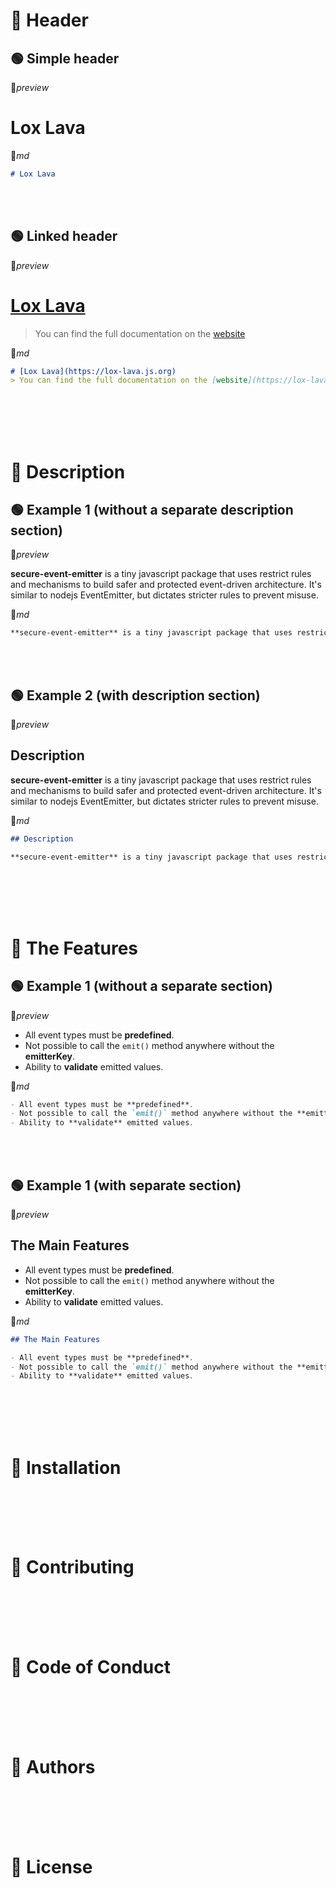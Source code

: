 
# 🔘 Header

## 🟢 Simple header

🔸*preview*

# Lox Lava


🔹*md*


```md
# Lox Lava
```

<br/>
<br/>

## 🟢 Linked header


🔸*preview*

# [Lox Lava](https://lox-lava.js.org)
> You can find the full documentation on the [website](https://lox-lava.js.org)  


🔹*md*

```md
# [Lox Lava](https://lox-lava.js.org)
> You can find the full documentation on the [website](https://lox-lava.js.org)
```













<br/>
<br/>
<br/>
<br/>

# 🔘 Description

## 🟢 Example 1 (without a separate description section)

🔸*preview*

**secure-event-emitter** is a tiny javascript package that uses restrict rules and mechanisms to build safer and protected event-driven architecture. It's similar to nodejs EventEmitter, but dictates stricter rules to prevent misuse.

🔹*md*

```md
**secure-event-emitter** is a tiny javascript package that uses restrict rules and mechanisms to build safer and protected event-driven architecture. It's similar to nodejs EventEmitter, but dictates stricter rules to prevent misuse.
```

<br/>
<br/>

## 🟢 Example 2 (with description section)

🔸*preview*
## Description

**secure-event-emitter** is a tiny javascript package that uses restrict rules and mechanisms to build safer and protected event-driven architecture. It's similar to nodejs EventEmitter, but dictates stricter rules to prevent misuse.

🔹*md*

```md
## Description

**secure-event-emitter** is a tiny javascript package that uses restrict rules and mechanisms to build safer and protected event-driven architecture. It's similar to nodejs EventEmitter, but dictates stricter rules to prevent misuse.
```









<br/>
<br/>
<br/>
<br/>

# 🔘 The Features

## 🟢 Example 1 (without a separate section)

🔸*preview*

- All event types must be **predefined**․
- Not possible to call the `emit()` method anywhere without the **emitterKey**.
- Ability to **validate** emitted values․

🔹*md*

```md
- All event types must be **predefined**․
- Not possible to call the `emit()` method anywhere without the **emitterKey**.
- Ability to **validate** emitted values․
```

<br/>
<br/>

## 🟢 Example 1 (with separate section)

🔸*preview*

## The Main Features

- All event types must be **predefined**․
- Not possible to call the `emit()` method anywhere without the **emitterKey**.
- Ability to **validate** emitted values․

🔹*md*

```md
## The Main Features

- All event types must be **predefined**․
- Not possible to call the `emit()` method anywhere without the **emitterKey**.
- Ability to **validate** emitted values․
```


<br/>
<br/>
<br/>
<br/>

# 🔘 Installation



<br/>
<br/>
<br/>
<br/>

# 🔘 Contributing


<br/>
<br/>
<br/>
<br/>

# 🔘 Code of Conduct


<br/>
<br/>
<br/>
<br/>

# 🔘 Authors


<br/>
<br/>
<br/>
<br/>

# 🔘 License
